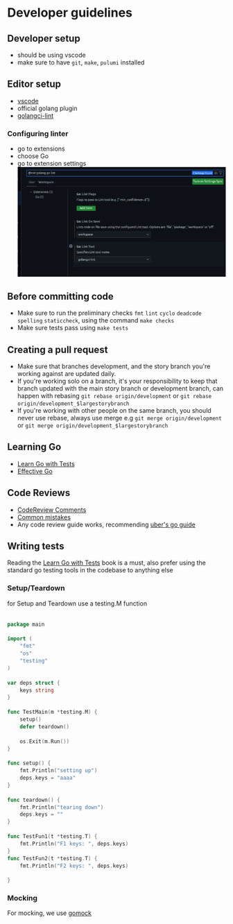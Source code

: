 # Developer guidelines

## Developer setup

- should be using vscode
- make sure to have `git`, `make`, `pulumi` installed

## Editor setup

- [vscode](https://code.visualstudio.com/)
- official golang plugin
- [golangci-lint](https://golangci-lint.run/)

### Configuring linter

- go to extensions
- choose Go
- go to extension settings
![lint](./img/lintscreenshot.png)

## Before committing code

- Make sure to run the preliminary checks `fmt` `lint` `cyclo` `deadcode` `spelling` `staticcheck`, using the command `make checks`
- Make sure tests pass using `make tests`

## Creating a pull request

- Make sure that branches development, and the story branch you're working against are updated daily.
- If you're working solo on a branch, it's your responsibility to keep that branch updated with the main story branch or development branch, can happen with rebasing `git rebase origin/development` or `git rebase origin/development_$largestorybranch`
- If you're working with other people on the same branch, you should never use rebase, always use merge e.g `git merge origin/development` or `git merge origin/development_$largestorybranch`

## Learning Go

- [Learn Go with Tests](https://quii.gitbook.io/learn-go-with-tests/)
- [Effective Go](https://go.dev/doc/effective_go)

## Code Reviews

- [CodeReview Comments](https://github.com/golang/go/wiki/CodeReviewComments)
- [Common mistakes](https://github.com/golang/go/wiki/CommonMistakes)
- Any code review guide works, recommending [uber's go guide](https://github.com/uber-go/guide)

## Writing tests

Reading the [Learn Go with Tests](https://quii.gitbook.io/learn-go-with-tests/) book is a must, also prefer using the standard go testing tools in the codebase to anything else

### Setup/Teardown

for Setup and Teardown use a testing.M function

```go

package main

import (
    "fmt"
    "os"
    "testing"
)

var deps struct {
    keys string
}

func TestMain(m *testing.M) {
    setup()
    defer teardown()

    os.Exit(m.Run())
}

func setup() {
    fmt.Println("setting up")
    deps.keys = "aaaa"
}

func teardown() {
    fmt.Println("tearing down")
    deps.keys = ""
}

func TestFun1(t *testing.T) {
    fmt.Println("F1 keys: ", deps.keys)
}
func TestFun2(t *testing.T) {
    fmt.Println("F2 keys: ", deps.keys)

}

```

### Mocking

For mocking, we use [gomock](https://github.com/golang/mock)
